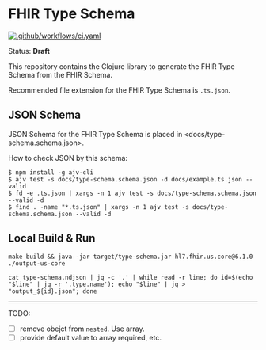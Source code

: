 # FHIR Type Schema

[![.github/workflows/ci.yaml](https://github.com/fhir-clj/type-schema/actions/workflows/ci.yaml/badge.svg)](https://github.com/fhir-clj/type-schema/actions/workflows/ci.yaml)

Status: **Draft**

This repository contains the Clojure library to generate the FHIR Type Schema from the FHIR Schema.

Recommended file extension for the FHIR Type Schema is `.ts.json`.

## JSON Schema

JSON Schema for the FHIR Type Schema is placed in <docs/type-schema.schema.json>.

How to check JSON by this schema:

```shell
$ npm install -g ajv-cli
$ ajv test -s docs/type-schema.schema.json -d docs/example.ts.json --valid
$ fd -e .ts.json | xargs -n 1 ajv test -s docs/type-schema.schema.json --valid -d
$ find . -name "*.ts.json" | xargs -n 1 ajv test -s docs/type-schema.schema.json --valid -d
```

## Local Build & Run

```shell
make build && java -jar target/type-schema.jar hl7.fhir.us.core@6.1.0 ./output-us-core

cat type-schema.ndjson | jq -c '.' | while read -r line; do id=$(echo "$line" | jq -r '.type.name'); echo "$line" | jq > "output_${id}.json"; done
```

---

TODO:

- [ ] remove obejct from `nested`. Use array.
- [ ] provide default value to array required, etc.
